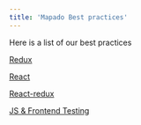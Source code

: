 ```yaml
---
title: 'Mapado Best practices'
---
```


Here is a list of our best practices

[Redux](./redux)

[React](./react)

[React-redux](./react-redux)

[JS & Frontend Testing](./testing)

